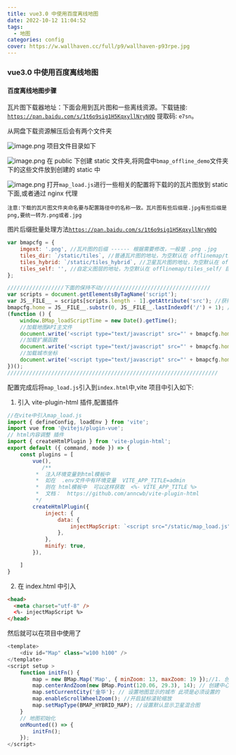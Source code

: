 ```yaml
---
title: vue3.0 中使用百度离线地图
date: 2022-10-12 11:04:52
tags:
  - 地图
categories: config
cover: https://w.wallhaven.cc/full/p9/wallhaven-p93rpe.jpg
---
```


### vue3.0 中使用百度离线地图

#### 百度离线地图步骤

瓦片图下载器地址：下面会用到瓦片图和一些离线资源。下载链接: <a href="https://pan.baidu.com/s/1t6o9sig1H5KqxyllNryN0Q">`https://pan.baidu.com/s/1t6o9sig1H5KqxyllNryN0Q`</a> 提取码: `e7sn`。

从网盘下载资源解压后会有两个文件夹

![image.png](https://p9-juejin.byteimg.com/tos-cn-i-k3u1fbpfcp/3dcfd9c26ef94dc1b73f303a2dc2d464~tplv-k3u1fbpfcp-watermark.image?)
项目文件目录如下

![image.png](https://p1-juejin.byteimg.com/tos-cn-i-k3u1fbpfcp/5dc79420e74246b9aa5091581dbfd5c9~tplv-k3u1fbpfcp-watermark.image?)
在 public 下创建 static 文件夹,将网盘中`bmap_offline_demo`文件夹下的这些文件放到创建的 static 中

![image.png](https://p6-juejin.byteimg.com/tos-cn-i-k3u1fbpfcp/81bd5f11b810400598a1f8a2a4804272~tplv-k3u1fbpfcp-watermark.image?)
打开`map_load.js`进行一些相关的配置将下载的的瓦片图放到 static 下面,或者通过 nginx 代理

`注意:下载的瓦片图文件夹命名要与配置路径中的名称一致。瓦片图有些后缀是.jpg有些后缀是png,要统一转为.png或者.jpg`

图片后缀批量处理方法<a href="https://pan.baidu.com/s/1t6o9sig1H5KqxyllNryN0Q">`https://pan.baidu.com/s/1t6o9sig1H5KqxyllNryN0Q`</a>

```JavaScript
var bmapcfg = {
    imgext: '.png', //瓦片图的后缀 ------ 根据需要修改，一般是 .png .jpg
    tiles_dir: `/static/tiles`, //普通瓦片图的地址，为空默认在 offlinemap/tiles/ 目录
    tiles_hybrid: `/static/tiles_hybrid`, //卫星瓦片图的地址，为空默认在 offlinemap/tiles_hybrid/ 目录
    tiles_self: '', //自定义图层的地址，为空默认在 offlinemap/tiles_self/ 目录
};

//////////////////下面的保持不动///////////////////////////////////
var scripts = document.getElementsByTagName('script');
var JS__FILE__ = scripts[scripts.length - 1].getAttribute('src'); //获得当前js文件路径
bmapcfg.home = JS__FILE__.substr(0, JS__FILE__.lastIndexOf('/') + 1); //地图API主目录
(function () {
    window.BMap_loadScriptTime = new Date().getTime();
    //加载地图API主文件
    document.write('<script type="text/javascript" src="' + bmapcfg.home + 'bmap_offline_api_v3.0_min.js"></script>');
    //加载扩展函数
    document.write('<script type="text/javascript" src="' + bmapcfg.home + 'map_plus.js"></script>');
    //加载城市坐标
    document.write('<script type="text/javascript" src="' + bmapcfg.home + 'map_city.js"></script>');
})();
///////////////////////////////////////////////////////////////////

```

配置完成后将`map_load.js`引入到`index.html`中,vite 项目中引入如下:

1. 引入 vite-plugin-html 插件,配置插件

```JavaScript
//在vite中引入map_load.js
import { defineConfig, loadEnv } from 'vite';
import vue from '@vitejs/plugin-vue';
// html内容调整 插件
import { createHtmlPlugin } from 'vite-plugin-html';
export default ({ command, mode }) => {
    const plugins = [
        vue(),
           /**
         *  注入环境变量到html模板中
         *  如在  .env文件中有环境变量  VITE_APP_TITLE=admin
         *  则在 html模板中  可以这样获取  <%- VITE_APP_TITLE %>
         *  文档：  https://github.com/anncwb/vite-plugin-html
         */
        createHtmlPlugin({
            inject: {
                data: {
                    injectMapScript: `<script src="/static/map_load.js"></script>`,
                },
            },
            minify: true,
        }),

    ]
}
```

2. 在 index.html 中引入

```html
<head>
  <meta charset="utf-8" />
  <%- injectMapScript %>
</head>
```

然后就可以在项目中使用了

```JavaScript
<template>
    <div id="Map" class="w100 h100" />
</template>
<script setup >
    function initFn() {
        map = new BMap.Map('Map', { minZoom: 13, maxZoom: 19 });//1. 创建地图实例时，通过opts方式设置地图允许的最大最小级别
        map.centerAndZoom(new BMap.Point(120.06, 29.3), 14); // 创建中心点坐标 初始化地图，设置中心点坐标和地图级别
        map.setCurrentCity('金华'); // 设置地图显示的城市 此项是必须设置的
        map.enableScrollWheelZoom(); //开启鼠标滚轮缩放
        map.setMapType(BMAP_HYBRID_MAP); //设置默认显示卫星混合图
    }
    // 地图初始化
    onMounted(() => {
        initFn();
    });
</script>

```
